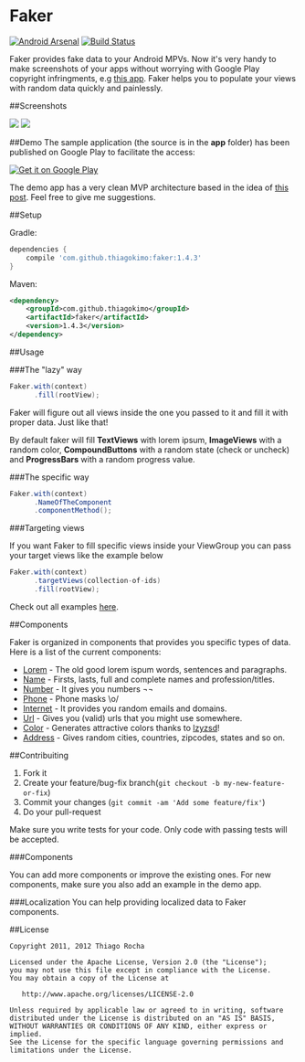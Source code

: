 # Faker
[![Android Arsenal](https://img.shields.io/badge/Android%20Arsenal-Faker-green.svg?style=flat)](https://android-arsenal.com/details/1/2039)
[![Build Status](https://travis-ci.org/thiagokimo/Faker.svg?branch=master)](https://travis-ci.org/thiagokimo/Faker)

Faker provides fake data to your Android MPVs. Now it's very handy to make screenshots of your apps without worrying with Google Play copyright infringments, e.g [this app](https://play.google.com/store/apps/details?id=io.kimo.tmdb). Faker helps you to populate your views with random data quickly and painlessly.

##Screenshots

![](https://raw.githubusercontent.com/thiagokimo/Faker/master/screenshots/random-data.png)
![](https://raw.githubusercontent.com/thiagokimo/Faker/master/screenshots/profile-sample-screenshot.png)


##Demo
The sample application (the source is in the **app** folder) has been published on Google Play to facilitate the access:

[![Get it on Google Play](http://www.android.com/images/brand/get_it_on_play_logo_small.png)](https://play.google.com/store/apps/details?id=io.kimo.faker)

The demo app has a very clean MVP architecture based in the idea of [this post](http://fernandocejas.com/2014/09/03/architecting-android-the-clean-way/). Feel free to give me suggestions.

##Setup

Gradle:

``` groovy
dependencies {
    compile 'com.github.thiagokimo:faker:1.4.3'
}
```

Maven:

``` xml
<dependency>
    <groupId>com.github.thiagokimo</groupId>
    <artifactId>faker</artifactId>
    <version>1.4.3</version>
</dependency>
```

##Usage

###The "lazy" way

``` java
Faker.with(context)
      .fill(rootView);
```

Faker will figure out all views inside the one you passed to it and fill it with proper data. Just like that!

By default faker will fill **TextViews** with lorem ipsum, **ImageViews** with a random color, **CompoundButtons** with a random state (check or uncheck) and **ProgressBars** with a random progress value.

###The specific way

``` java
Faker.with(context)
      .NameOfTheComponent
      .componentMethod();
```

###Targeting views

If you want Faker to fill specific views inside your ViewGroup you can pass your target views like the example below

``` java
Faker.with(context)
      .targetViews(collection-of-ids)
      .fill(rootView);
```

Check out all examples [here](https://github.com/thiagokimo/Faker/tree/master/app/src/main/java/io/kimo/faker/mvp/presenter).

##Components

Faker is organized in components that provides you specific types of data. Here is a list of the current components:

* [Lorem](https://github.com/thiagokimo/Faker/blob/master/faker-core/src/main/java/io/kimo/lib/faker/component/text/LoremComponent.java) - The old good lorem ispum words, sentences and paragraphs.
* [Name](https://github.com/thiagokimo/Faker/blob/master/faker-core/src/main/java/io/kimo/lib/faker/component/text/NameComponent.java) - Firsts, lasts, full and complete names and profession/titles.
* [Number](https://github.com/thiagokimo/Faker/blob/master/faker-core/src/main/java/io/kimo/lib/faker/component/number/NumberComponent.java) - It gives you numbers ¬¬
* [Phone](https://github.com/thiagokimo/Faker/blob/master/faker-core/src/main/java/io/kimo/lib/faker/component/text/PhoneComponent.java) - Phone masks \o/
* [Internet](https://github.com/thiagokimo/Faker/blob/master/faker-core/src/main/java/io/kimo/lib/faker/component/text/InternetComponent.java) - It provides you random emails and domains.
* [Url](https://github.com/thiagokimo/Faker/blob/master/faker-core/src/main/java/io/kimo/lib/faker/component/text/URLComponent.java) - Gives you (valid) urls that you might use somewhere.
* [Color](https://github.com/thiagokimo/Faker/blob/master/faker-core/src/main/java/io/kimo/lib/faker/component/number/ColorComponent.java) - Generates attractive colors thanks to [lzyzsd](https://github.com/lzyzsd/AndroidRandomColor)!
* [Address](https://github.com/thiagokimo/Faker/blob/master/faker-core/src/main/java/io/kimo/lib/faker/component/text/AddressComponent.java) - Gives random cities, countries, zipcodes, states and so on.

##Contribuiting

1. Fork it
2. Create your feature/bug-fix branch(`git checkout -b my-new-feature-or-fix`)
3. Commit your changes (`git commit -am 'Add some feature/fix'`)
4. Do your pull-request

Make sure you write tests for your code. Only code with passing tests will be accepted.

###Components

You can add more components or improve the existing ones. For new components, make sure you also add an example in the demo app.

###Localization
You can help providing localized data to Faker components.

##License
    
    Copyright 2011, 2012 Thiago Rocha

    Licensed under the Apache License, Version 2.0 (the "License");
    you may not use this file except in compliance with the License.
    You may obtain a copy of the License at

       http://www.apache.org/licenses/LICENSE-2.0

    Unless required by applicable law or agreed to in writing, software
    distributed under the License is distributed on an "AS IS" BASIS,
    WITHOUT WARRANTIES OR CONDITIONS OF ANY KIND, either express or implied.
    See the License for the specific language governing permissions and
    limitations under the License.
